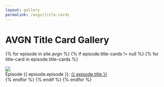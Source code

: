```yaml
---
layout: gallery
permalink: /avgn/title-cards
---
```


<h1 class="center">AVGN Title Card Gallery</h1>

<div class="gallery">

{% for episode in site.avgn %}
  {% if episode.title-cards != null %}
    {% for title-card in episode.title-cards %}
      <div class="tile">
        <a href="/assets/images/avgn/title-cards/{{ title-card }}" data-caption="Episode {{ episode.episode }}: {{ episode.title }}">
          <img src="/assets/images/avgn/title-cards/{{ title-card }}">
        </a>
        <div class="desc">Episode {{ episode.episode }}: <a href="/avgn/episode-{{ episode.episode }}">{{ episode.title }}</a></div>
      </div>
    {% endfor %}
  {% endif %}
{% endfor %}
</div>